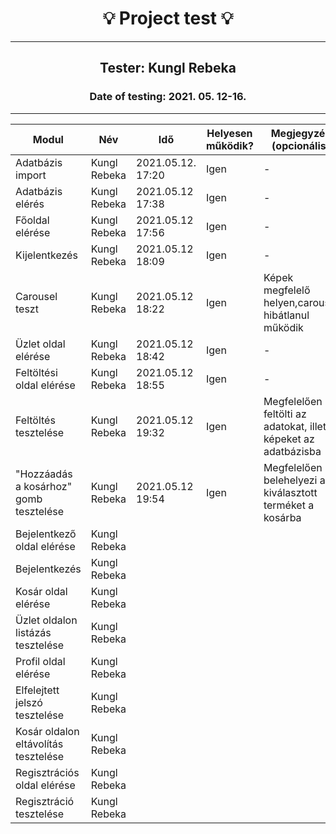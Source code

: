 <h1 align= "center">💡️ Project test 💡️</h1>
<hr>
<h2 align= "center"> Tester: Kungl Rebeka</h2>
<h3 align= "center"> Date of testing: 2021. 05. 12-16. </h3>
<hr>

| Modul | Név | Idő | Helyesen működik? | Megjegyzés (opcionális) |
|-------|------|------|--------------------------|-----------|
| Adatbázis import | Kungl Rebeka | 2021.05.12. 17:20 | Igen | - |
| Adatbázis elérés | Kungl Rebeka | 2021.05.12 17:38 | Igen | - |
| Főoldal elérése | Kungl Rebeka | 2021.05.12 17:56 | Igen | - |
| Kijelentkezés | Kungl Rebeka | 2021.05.12 18:09 | Igen | - |
| Carousel teszt | Kungl Rebeka | 2021.05.12 18:22 | Igen | Képek megfelelő helyen,carousel hibátlanul működik  |
| Üzlet oldal elérése | Kungl Rebeka | 2021.05.12 18:42 | Igen | - |
| Feltöltési oldal elérése | Kungl Rebeka|  2021.05.12 18:55 | Igen | - |
| Feltöltés tesztelése | Kungl Rebeka | 2021.05.12 19:32 | Igen | Megfelelően feltölti az adatokat, illetve képeket az adatbázisba  |
| "Hozzáadás a kosárhoz" gomb tesztelése | Kungl Rebeka | 2021.05.12 19:54 | Igen | Megfelelően belehelyezi a kiválasztott terméket a kosárba |
| Bejelentkező oldal elérése | Kungl Rebeka |  |  |  |
| Bejelentkezés | Kungl Rebeka |  |  |  |
| Kosár oldal elérése | Kungl Rebeka |  |  |  |
| Üzlet oldalon listázás tesztelése | Kungl Rebeka |  |  |  |  |
| Profil oldal elérése | Kungl Rebeka |  |  |   |
| Elfelejtett jelszó tesztelése| Kungl Rebeka |  |  |  |
| Kosár oldalon eltávolítás tesztelése | Kungl Rebeka |  |  |  |
| Regisztrációs oldal elérése | Kungl Rebeka |  |  |  |
| Regisztráció tesztelése| Kungl Rebeka |  |  |  |

